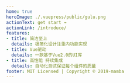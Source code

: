 ```yaml
---
home: true
heroImage: ./.vuepress/public/gulu.png
actionText: get start →
actionLink: /introduce/
features:
- title: 简洁至上
  details: 极简化设计注重内功能实现
- title: Vue驱动
  details: 一款基于Vue2.0的UI库
- title: 高性能 持续集成
  details: 自动化测试保证每个组件的质量
footer: MIT Licensed | Copyright © 2019-mamba
---
```


